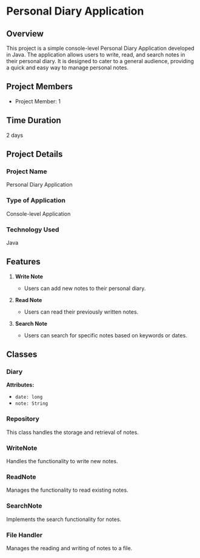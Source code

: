 # Personal Diary Application

## Overview

This project is a simple console-level Personal Diary Application developed in Java. The application allows users to write, read, and search notes in their personal diary. It is designed to cater to a general audience, providing a quick and easy way to manage personal notes.

## Project Members

- Project Member: 1

## Time Duration

2 days

## Project Details

### Project Name

Personal Diary Application

### Type of Application

Console-level Application

### Technology Used

Java

## Features

1. **Write Note**
   - Users can add new notes to their personal diary.

2. **Read Note**
   - Users can read their previously written notes.

3. **Search Note**
   - Users can search for specific notes based on keywords or dates.

## Classes

### Diary

**Attributes:**
- `date: long`
- `note: String`

### Repository

This class handles the storage and retrieval of notes.

### WriteNote

Handles the functionality to write new notes.

### ReadNote

Manages the functionality to read existing notes.

### SearchNote

Implements the search functionality for notes.

### File Handler

Manages the reading and writing of notes to a file.

